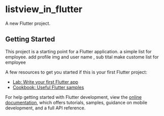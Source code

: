 # listview_in_flutter

A new Flutter project.

## Getting Started

This project is a starting point for a Flutter application.
    a simple list for employee. 
    add profile img and user name , sub tital
    make custome list for employee

A few resources to get you started if this is your first Flutter project:

- [Lab: Write your first Flutter app](https://docs.flutter.dev/get-started/codelab)
- [Cookbook: Useful Flutter samples](https://docs.flutter.dev/cookbook)

For help getting started with Flutter development, view the
[online documentation](https://docs.flutter.dev/), which offers tutorials,
samples, guidance on mobile development, and a full API reference.
